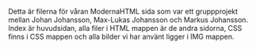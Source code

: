 Detta är filerna för våran ModernaHTML sida som var ett gruppprojekt mellan Johan Johansson, Max-Lukas Johansson och Markus Johansson.
Index är huvudsidan, alla filer i HTML mappen är de andra sidorna, CSS finns i CSS mappen och alla bilder vi har använt ligger i IMG mappen.
